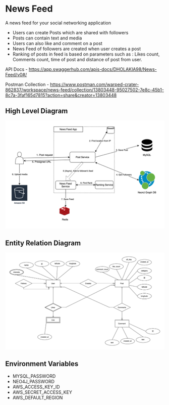 # News Feed

A news feed for your social networking application
* Users can create Posts which are shared with followers
* Posts can contain text and media
* Users can also like and comment on a post
* News Feed of followers are created when user creates a post
* Ranking of posts in feed is based on parameters such as : Likes count, Comments count, time of post and distance of post from user.

  
API Docs - https://app.swaggerhub.com/apis-docs/DHOLAKIA98/News-Feed/v0#/

Postman Collection - https://www.postman.com/warped-crater-862837/workspace/news-feed/collection/13803448-95027502-7e8c-45b1-8c7a-3faf165d7815?action=share&creator=13803448

## High Level Diagram
![High Level Diagram](docs/News-Feed-HLD.svg)

## Entity Relation Diagram
![Entity Relation Diagram](docs/News-Feed-ER-Diagram.svg)

## Environment Variables
* MYSQL_PASSWORD
* NEO4J_PASSWORD
* AWS_ACCESS_KEY_ID
* AWS_SECRET_ACCESS_KEY
* AWS_DEFAULT_REGION
